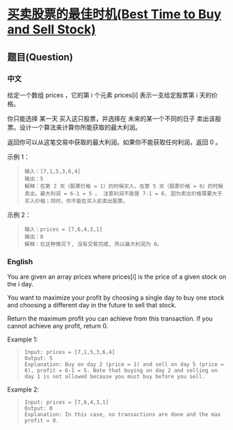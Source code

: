 # [买卖股票的最佳时机(Best Time to Buy and Sell Stock)](https://leetcode-cn.com/problems/best-time-to-buy-and-sell-stock/)
## 题目(Question)
### 中文
给定一个数组 prices ，它的第 i 个元素 prices[i] 表示一支给定股票第 i 天的价格。

你只能选择 某一天 买入这只股票，并选择在 未来的某一个不同的日子 卖出该股票。设计一个算法来计算你所能获取的最大利润。

返回你可以从这笔交易中获取的最大利润。如果你不能获取任何利润，返回 0 。

示例 1：
>`输入：[7,1,5,3,6,4]`<br>
>`输出：5`<br>
>`解释：在第 2 天（股票价格 = 1）的时候买入，在第 5 天（股票价格 = 6）的时候卖出，最大利润 = 6-1 = 5 。
注意利润不能是 7-1 = 6, 因为卖出价格需要大于买入价格；同时，你不能在买入前卖出股票。`

示例 2：
>`输入：prices = [7,6,4,3,1]`<br>
>`输出：0`<br>
>`解释：在这种情况下, 没有交易完成, 所以最大利润为 0。`
### English
You are given an array prices where prices[i] is the price of a given stock on the i day.

You want to maximize your profit by choosing a single day to buy one stock and choosing a different day in the future to sell that stock.

Return the maximum profit you can achieve from this transaction. If you cannot achieve any profit, return 0.

Example 1:
>`Input: prices = [7,1,5,3,6,4]`<br>
>`Output: 5`<br>
>`Explanation: Buy on day 2 (price = 1) and sell on day 5 (price = 6), profit = 6-1 = 5.
Note that buying on day 2 and selling on day 1 is not allowed because you must buy before you sell.`

Example 2:
>`Input: prices = [7,6,4,3,1]`<br>
>`Output: 0`<br>
>`Explanation: In this case, no transactions are done and the max profit = 0.`

